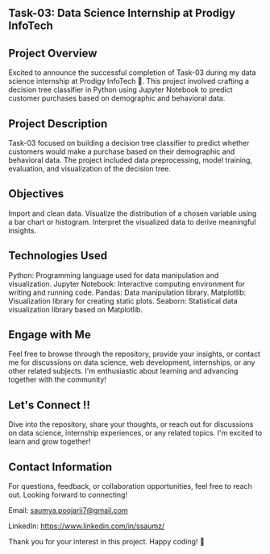 ## Task-03: Data Science Internship at Prodigy InfoTech

## Project Overview
Excited to announce the successful completion of Task-03 during my data science internship at Prodigy InfoTech 🚀. This project involved crafting a decision tree classifier in Python using Jupyter Notebook to predict customer purchases based on demographic and behavioral data.

## Project Description
Task-03 focused on building a decision tree classifier to predict whether customers would make a purchase based on their demographic and behavioral data. The project included data preprocessing, model training, evaluation, and visualization of the decision tree.

## Objectives
Import and clean data.
Visualize the distribution of a chosen variable using a bar chart or histogram.
Interpret the visualized data to derive meaningful insights.

## Technologies Used
Python: Programming language used for data manipulation and visualization.
Jupyter Notebook: Interactive computing environment for writing and running code.
Pandas: Data manipulation library.
Matplotlib: Visualization library for creating static plots.
Seaborn: Statistical data visualization library based on Matplotlib.

## Engage with Me
Feel free to browse through the repository, provide your insights, or contact me for discussions on data science, web development, internships, or any other related subjects. I'm enthusiastic about learning and advancing together with the community!

## Let's Connect !!
Dive into the repository, share your thoughts, or reach out for discussions on data science, internship experiences, or any related topics. I'm excited to learn and grow together!

## Contact Information
For questions, feedback, or collaboration opportunities, feel free to reach out. Looking forward to connecting!

Email: saumya.poojarii7@gmail.com

LinkedIn: https://www.linkedin.com/in/ssaumz/

Thank you for your interest in this project. Happy coding! 🚀
